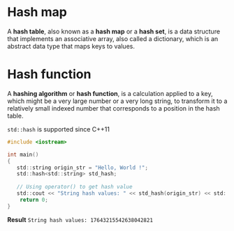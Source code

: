 # Hash map
A **hash table**, also known as a **hash map** or a **hash set**, is a data structure that implements an associative array, also called a dictionary, which is an abstract data type that maps keys to values.
# Hash function
A **hashing algorithm** or **hash function**, is a calculation applied to a key, which might be a very large number or a very long string, to transform it to a relatively small indexed number that corresponds to a position in the hash table.

``std::hash`` is supported since C++11

```c
#include <iostream>

int main()
{
   std::string origin_str = "Hello, World !";
   std::hash<std::string> std_hash;
 
   // Using operator() to get hash value
   std::cout << "String hash values: " << std_hash(origin_str) << std::endl;
	return 0;
}
```
**Result** ``String hash values: 17643215542638042821``
